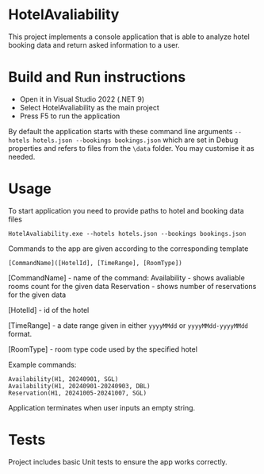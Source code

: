 # HotelAvaliability

This project implements a console application that is able to analyze hotel booking data and return asked information to a user.

# Build and Run instructions

* Open it in Visual Studio 2022 (.NET 9) 
* Select HotelAvaliability as the main project
* Press F5 to run the application 


By default the application starts with these command line arguments `--hotels hotels.json --bookings bookings.json` which are set in Debug properties and refers to files from the `\data` folder. You may customise it as needed.

# Usage

To start application you need to provide paths to hotel and booking data files

```
HotelAvaliability.exe --hotels hotels.json --bookings bookings.json 
```

Commands to the app are given according to the corresponding template

```[CommandName]([HotelId], [TimeRange], [RoomType])```

[CommandName] - name of the command:
    Availability - shows avaliable rooms count for the given data
    Reservation - shows number of reservations for the given data

[HotelId] - id of the hotel

[TimeRange] - a date range given in either `yyyyMMdd` or `yyyyMMdd-yyyyMMdd` format.

[RoomType] - room type code used by the specified hotel

Example commands:

```
Availability(H1, 20240901, SGL) 
Availability(H1, 20240901-20240903, DBL)
Reservation(H1, 20241005-20241007, SGL)
```

Application terminates when user inputs an empty string.

# Tests

Project includes basic Unit tests to ensure the app works correctly.